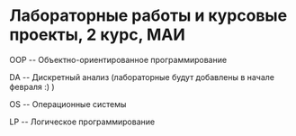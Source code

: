 # Лабораторные работы и курсовые проекты, 2 курс, МАИ #

OOP -- Объектно-ориентированное программирование

DA -- Дискретный анализ (лабораторные будут добавлены в начале февраля :) )

OS -- Операционные системы

LP -- Логическое программирование
